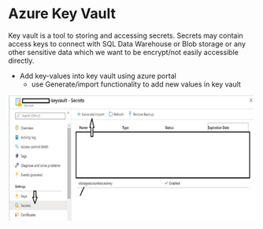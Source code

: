 # Azure Key Vault

Key vault is a tool to storing and accessing secrets. Secrets may contain access keys to connect with SQL Data Warehouse or Blob storage or any other sensitive data which we want to be encrypt/not easily accessible directly.

-	Add key-values into key vault using azure portal
	-	use Generate/import functionality to add new values in key vault 
	
![Output Files](https://raw.githubusercontent.com/iamhimmat89/azure-databricks-pyspark/master/zimgs/key-vault-1.PNG)
